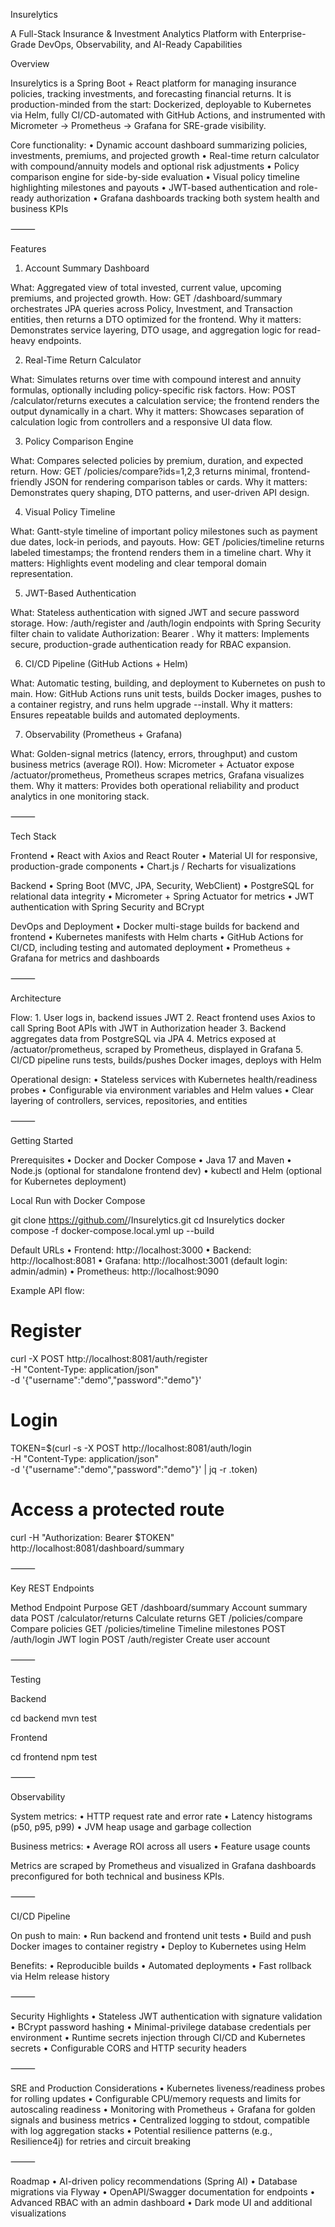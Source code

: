 Insurelytics

A Full-Stack Insurance & Investment Analytics Platform with Enterprise-Grade DevOps, Observability, and AI-Ready Capabilities

Overview

Insurelytics is a Spring Boot + React platform for managing insurance policies, tracking investments, and forecasting financial returns. It is production-minded from the start: Dockerized, deployable to Kubernetes via Helm, fully CI/CD-automated with GitHub Actions, and instrumented with Micrometer → Prometheus → Grafana for SRE-grade visibility.

Core functionality:
	•	Dynamic account dashboard summarizing policies, investments, premiums, and projected growth
	•	Real-time return calculator with compound/annuity models and optional risk adjustments
	•	Policy comparison engine for side-by-side evaluation
	•	Visual policy timeline highlighting milestones and payouts
	•	JWT-based authentication and role-ready authorization
	•	Grafana dashboards tracking both system health and business KPIs

⸻

Features

1. Account Summary Dashboard

What: Aggregated view of total invested, current value, upcoming premiums, and projected growth.
How: GET /dashboard/summary orchestrates JPA queries across Policy, Investment, and Transaction entities, then returns a DTO optimized for the frontend.
Why it matters: Demonstrates service layering, DTO usage, and aggregation logic for read-heavy endpoints.

2. Real-Time Return Calculator

What: Simulates returns over time with compound interest and annuity formulas, optionally including policy-specific risk factors.
How: POST /calculator/returns executes a calculation service; the frontend renders the output dynamically in a chart.
Why it matters: Showcases separation of calculation logic from controllers and a responsive UI data flow.

3. Policy Comparison Engine

What: Compares selected policies by premium, duration, and expected return.
How: GET /policies/compare?ids=1,2,3 returns minimal, frontend-friendly JSON for rendering comparison tables or cards.
Why it matters: Demonstrates query shaping, DTO patterns, and user-driven API design.

4. Visual Policy Timeline

What: Gantt-style timeline of important policy milestones such as payment due dates, lock-in periods, and payouts.
How: GET /policies/timeline returns labeled timestamps; the frontend renders them in a timeline chart.
Why it matters: Highlights event modeling and clear temporal domain representation.

5. JWT-Based Authentication

What: Stateless authentication with signed JWT and secure password storage.
How: /auth/register and /auth/login endpoints with Spring Security filter chain to validate Authorization: Bearer <token>.
Why it matters: Implements secure, production-grade authentication ready for RBAC expansion.

6. CI/CD Pipeline (GitHub Actions + Helm)

What: Automatic testing, building, and deployment to Kubernetes on push to main.
How: GitHub Actions runs unit tests, builds Docker images, pushes to a container registry, and runs helm upgrade --install.
Why it matters: Ensures repeatable builds and automated deployments.

7. Observability (Prometheus + Grafana)

What: Golden-signal metrics (latency, errors, throughput) and custom business metrics (average ROI).
How: Micrometer + Actuator expose /actuator/prometheus, Prometheus scrapes metrics, Grafana visualizes them.
Why it matters: Provides both operational reliability and product analytics in one monitoring stack.

⸻

Tech Stack

Frontend
	•	React with Axios and React Router
	•	Material UI for responsive, production-grade components
	•	Chart.js / Recharts for visualizations

Backend
	•	Spring Boot (MVC, JPA, Security, WebClient)
	•	PostgreSQL for relational data integrity
	•	Micrometer + Spring Actuator for metrics
	•	JWT authentication with Spring Security and BCrypt

DevOps and Deployment
	•	Docker multi-stage builds for backend and frontend
	•	Kubernetes manifests with Helm charts
	•	GitHub Actions for CI/CD, including testing and automated deployment
	•	Prometheus + Grafana for metrics and dashboards

⸻

Architecture

Flow:
	1.	User logs in, backend issues JWT
	2.	React frontend uses Axios to call Spring Boot APIs with JWT in Authorization header
	3.	Backend aggregates data from PostgreSQL via JPA
	4.	Metrics exposed at /actuator/prometheus, scraped by Prometheus, displayed in Grafana
	5.	CI/CD pipeline runs tests, builds/pushes Docker images, deploys with Helm

Operational design:
	•	Stateless services with Kubernetes health/readiness probes
	•	Configurable via environment variables and Helm values
	•	Clear layering of controllers, services, repositories, and entities

⸻

Getting Started

Prerequisites
	•	Docker and Docker Compose
	•	Java 17 and Maven
	•	Node.js (optional for standalone frontend dev)
	•	kubectl and Helm (optional for Kubernetes deployment)

Local Run with Docker Compose

git clone https://github.com/<yourusername>/Insurelytics.git
cd Insurelytics
docker compose -f docker-compose.local.yml up --build

Default URLs
	•	Frontend: http://localhost:3000
	•	Backend: http://localhost:8081
	•	Grafana: http://localhost:3001 (default login: admin/admin)
	•	Prometheus: http://localhost:9090

Example API flow:

# Register
curl -X POST http://localhost:8081/auth/register \
  -H "Content-Type: application/json" \
  -d '{"username":"demo","password":"demo"}'

# Login
TOKEN=$(curl -s -X POST http://localhost:8081/auth/login \
  -H "Content-Type: application/json" \
  -d '{"username":"demo","password":"demo"}' | jq -r .token)

# Access a protected route
curl -H "Authorization: Bearer $TOKEN" \
  http://localhost:8081/dashboard/summary


⸻

Key REST Endpoints

Method	Endpoint	Purpose
GET	/dashboard/summary	Account summary data
POST	/calculator/returns	Calculate returns
GET	/policies/compare	Compare policies
GET	/policies/timeline	Timeline milestones
POST	/auth/login	JWT login
POST	/auth/register	Create user account


⸻

Testing

Backend

cd backend
mvn test

Frontend

cd frontend
npm test


⸻

Observability

System metrics:
	•	HTTP request rate and error rate
	•	Latency histograms (p50, p95, p99)
	•	JVM heap usage and garbage collection

Business metrics:
	•	Average ROI across all users
	•	Feature usage counts

Metrics are scraped by Prometheus and visualized in Grafana dashboards preconfigured for both technical and business KPIs.

⸻

CI/CD Pipeline

On push to main:
	•	Run backend and frontend unit tests
	•	Build and push Docker images to container registry
	•	Deploy to Kubernetes using Helm

Benefits:
	•	Reproducible builds
	•	Automated deployments
	•	Fast rollback via Helm release history

⸻

Security Highlights
	•	Stateless JWT authentication with signature validation
	•	BCrypt password hashing
	•	Minimal-privilege database credentials per environment
	•	Runtime secrets injection through CI/CD and Kubernetes secrets
	•	Configurable CORS and HTTP security headers

⸻

SRE and Production Considerations
	•	Kubernetes liveness/readiness probes for rolling updates
	•	Configurable CPU/memory requests and limits for autoscaling readiness
	•	Monitoring with Prometheus + Grafana for golden signals and business metrics
	•	Centralized logging to stdout, compatible with log aggregation stacks
	•	Potential resilience patterns (e.g., Resilience4j) for retries and circuit breaking

⸻

Roadmap
	•	AI-driven policy recommendations (Spring AI)
	•	Database migrations via Flyway
	•	OpenAPI/Swagger documentation for endpoints
	•	Advanced RBAC with an admin dashboard
	•	Dark mode UI and additional visualizations
